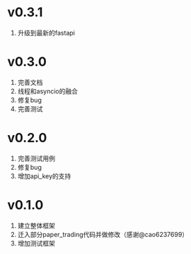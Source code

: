 # v0.3.1
1. 升级到最新的fastapi

# v0.3.0
1. 完善文档
2. 线程和asyncio的融合
3. 修复bug
2. 完善测试
# v0.2.0
1. 完善测试用例
2. 修复bug
3. 增加api_key的支持
# v0.1.0
1. 建立整体框架
2. 迁入部分paper_trading代码并做修改（感谢@cao6237699）
3. 增加测试框架
